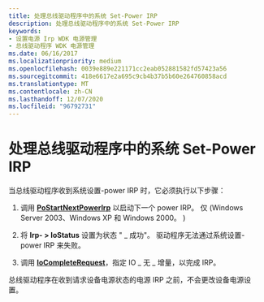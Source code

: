 ```yaml
---
title: 处理总线驱动程序中的系统 Set-Power IRP
description: 处理总线驱动程序中的系统 Set-Power IRP
keywords:
- 设置电源 Irp WDK 电源管理
- 总线驱动程序 WDK 电源管理
ms.date: 06/16/2017
ms.localizationpriority: medium
ms.openlocfilehash: 0039e889e221171cc2eab052881582fd57423a56
ms.sourcegitcommit: 418e6617e2a695c9cb4b37b5b60e264760858acd
ms.translationtype: MT
ms.contentlocale: zh-CN
ms.lasthandoff: 12/07/2020
ms.locfileid: "96792731"
---
```

# <a name="handling-a-system-set-power-irp-in-a-bus-driver"></a>处理总线驱动程序中的系统 Set-Power IRP





当总线驱动程序收到系统设置-power IRP 时，它必须执行以下步骤：

1.  调用 [**PoStartNextPowerIrp**](/windows-hardware/drivers/ddi/ntifs/nf-ntifs-postartnextpowerirp) 以启动下一个 power IRP。 仅 (Windows Server 2003、Windows XP 和 Windows 2000。 ) 

2.  将 **Irp- &gt; IoStatus** 设置为状态 " \_ 成功"。 驱动程序无法通过系统设置-power IRP 来失败。

3.  调用 [**IoCompleteRequest**](/windows-hardware/drivers/ddi/wdm/nf-wdm-iocompleterequest)，指定 IO \_ 无 \_ 增量，以完成 IRP。

总线驱动程序在收到请求设备电源状态的电源 IRP 之前，不会更改设备电源设置。

 

